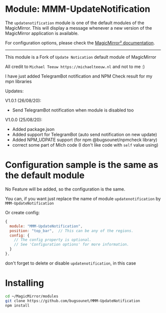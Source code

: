 # Module: MMM-UpdateNotification

The `updatenotification` module is one of the default modules of the MagicMirror.
This will display a message whenever a new version of the MagicMirror application is available.

For configuration options, please check the [MagicMirror² documentation](https://docs.magicmirror.builders/modules/updatenotification.html).

---
This module is a Fork of `Update Notication` default module of MagicMirror

All credit to `Michael Teeuw https://michaelteeuw.nl` and not to me :)

I have just added TelegramBot notification and NPM Check result for my mpn libraries

Updates:

V1.0.1 (26/08/20):
  * Send TelegramBot notification when module is disabled too

V1.0.0 (25/08/20):
  * Added package.json
  * Added support for TelegramBot (auto send notification on new update)
  * Added NPM_UDPATE support (for npm @bugsounet/npmcheck library)
  * correct some part of Mich code (I don't like code with `self` value using)

 # Configuration sample is the same as the default module
 No Feature will be added, so the configuration is the same.
 
 You can, if you want just replace the name of module `updatenotification` by `MMM-UpdateNotification`
 
 Or create config:
```js
{
  module: "MMM-UpdateNotification",
  position: "top_bar",	// This can be any of the regions.
  config: {
    // The config property is optional.
    // See 'Configuration options' for more information.
  }
},
 ```
 don't forget to delete or disable `updatenotification`, in this case
 
 # Installing 
 
 ```sh
 cd ~/MagicMirror/modules
 git clone https://github.com/bugsounet/MMM-UpdateNotification
 npm install
 ```

